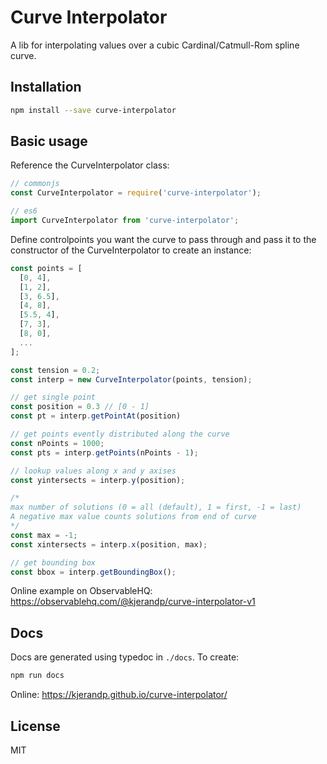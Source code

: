 # Curve Interpolator

A lib for interpolating values over a cubic Cardinal/Catmull-Rom spline curve.

## Installation
```bash
npm install --save curve-interpolator
```
## Basic usage
Reference the CurveInterpolator class:
```js
// commonjs
const CurveInterpolator = require('curve-interpolator');

// es6
import CurveInterpolator from 'curve-interpolator';

```

Define controlpoints you want the curve to pass through and pass it to the constructor of the CurveInterpolator to create an instance:

```js
const points = [
  [0, 4],
  [1, 2],
  [3, 6.5],
  [4, 8],
  [5.5, 4],
  [7, 3],
  [8, 0],
  ...
];

const tension = 0.2;
const interp = new CurveInterpolator(points, tension);

// get single point
const position = 0.3 // [0 - 1]
const pt = interp.getPointAt(position)

// get points evently distributed along the curve
const nPoints = 1000;
const pts = interp.getPoints(nPoints - 1);

// lookup values along x and y axises
const yintersects = interp.y(position);

/*
max number of solutions (0 = all (default), 1 = first, -1 = last)
A negative max value counts solutions from end of curve
*/
const max = -1;
const xintersects = interp.x(position, max);

// get bounding box
const bbox = interp.getBoundingBox();
```

Online example on ObservableHQ:
https://observablehq.com/@kjerandp/curve-interpolator-v1

## Docs
Docs are generated using typedoc in `./docs`. To create:
```bash
npm run docs
```
Online: https://kjerandp.github.io/curve-interpolator/

## License
MIT
